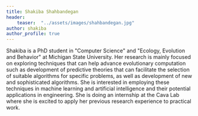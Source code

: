 ```yaml
---
title: Shakiba Shahbandegan
header: 
    teaser:  "../assets/images/shahbandegan.jpg"
author: shakiba
author_profile: true
---
```


Shakiba is a PhD student in "Computer Science" and "Ecology, Evolution and Behavior" at Michigan State University. 
Her research is mainly focused on exploring techniques that can help advance evolutionary computation such as development of predictive theories that can facilitate the selection of suitable algorithms for specific problems, as well as development of new and sophisticated algorithms. 
She is interested in employing these techniques in machine learning and artificial intelligence and their potential applications in engineering. 
She is doing an internship at the Cava Lab where she is excited to apply her previous research experience to practical work.